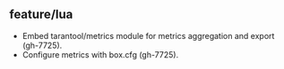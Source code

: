 ## feature/lua

* Embed tarantool/metrics module for metrics aggregation and export (gh-7725).
* Configure metrics with box.cfg (gh-7725).
